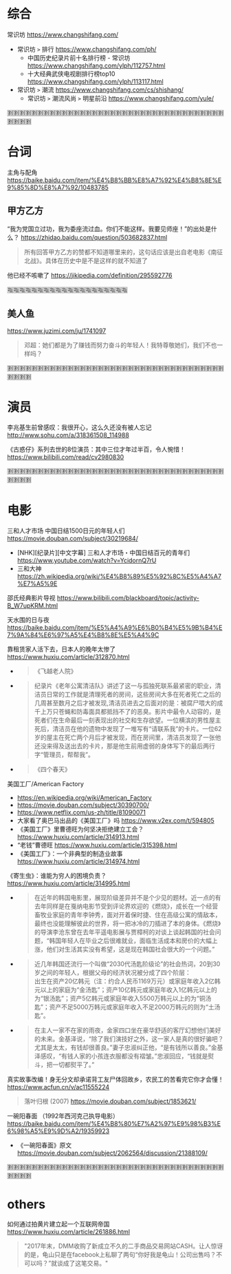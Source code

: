 
# 综合

常识坊 https://www.changshifang.com/
- 常识坊 `>` 排行 https://www.changshifang.com/ph/
  * 中国历史纪录片前十名排行榜 - 常识坊 https://www.changshifang.com/ylph/112757.html
  * 十大经典武侠电视剧排行榜top10 https://www.changshifang.com/ylph/113117.html
- 常识坊 `>` 潮流 https://www.changshifang.com/cs/shishang/
  * 常识坊 `>` 潮流风尚 `>` 明星前沿 https://www.changshifang.com/yule/
  
:u5272::u5272::u5272::u5272::u5272::u5272::u5272::u5272::u5272::u5272::u5272::u5272::u5272::u5272::u5272::u5272::u5272::u5272::u5272::u5272::u5272::u5272::u5272::u5272::u5272::u5272::u5272::u5272::u5272::u5272::u5272::u5272::u5272::u5272::u5272::u5272::u5272::u5272::u5272::u5272:

# 台词

主角与配角 https://baike.baidu.com/item/%E4%B8%BB%E8%A7%92%E4%B8%8E%E9%85%8D%E8%A7%92/10483785

## 甲方乙方

“我为党国立过功，我为委座流过血。你们不能这样。我要见师座！”的出处是什么？ https://zhidao.baidu.com/question/503682837.html
> 所有回答甲方乙方的赞都不知道哪里来的，这句话应该是出自老电影《南征北战》。具体在历史中是不是这样的就不知道了

他已经不咳嗽了 https://jikipedia.com/definition/295592776

:u6307::u6307::u6307::u6307::u6307::u6307::u6307::u6307::u6307::u6307::u6307::u6307::u6307::u6307::u6307::u6307::u6307::u6307::u6307::u6307:

## 美人鱼 

https://www.juzimi.com/ju/1741097
> 邓超：她们都是为了赚钱而努力奋斗的年轻人！我特尊敬她们，我们不也一样吗？

:u5272::u5272::u5272::u5272::u5272::u5272::u5272::u5272::u5272::u5272::u5272::u5272::u5272::u5272::u5272::u5272::u5272::u5272::u5272::u5272::u5272::u5272::u5272::u5272::u5272::u5272::u5272::u5272::u5272::u5272::u5272::u5272::u5272::u5272::u5272::u5272::u5272::u5272::u5272::u5272:

# 演员

李兆基生前曾感叹：我很开心，这么久还没有被人忘记 http://www.sohu.com/a/318361508_114988

《古惑仔》系列去世的8位演员：其中三位才年过半百，令人惋惜！ https://www.bilibili.com/read/cv2980830

:u5272::u5272::u5272::u5272::u5272::u5272::u5272::u5272::u5272::u5272::u5272::u5272::u5272::u5272::u5272::u5272::u5272::u5272::u5272::u5272::u5272::u5272::u5272::u5272::u5272::u5272::u5272::u5272::u5272::u5272::u5272::u5272::u5272::u5272::u5272::u5272::u5272::u5272::u5272::u5272:

# 电影

三和人才市场 中国日结1500日元的年轻人们 https://movie.douban.com/subject/30219684/
- [NHK][纪录片][中文字幕] 三和人才市场・中国日结百元的青年们 https://www.youtube.com/watch?v=YcidornQ7rU
- 三和大神 https://zh.wikipedia.org/wiki/%E4%B8%89%E5%92%8C%E5%A4%A7%E7%A5%9E

邵氏经典影片导视 https://www.bilibili.com/blackboard/topic/activity-B_W7upKRM.html

天水围的日与夜 https://baike.baidu.com/item/%E5%A4%A9%E6%B0%B4%E5%9B%B4%E7%9A%84%E6%97%A5%E4%B8%8E%E5%A4%9C

靠租赁家人活下去，日本人的晚年太惨了 https://www.huxiu.com/article/312870.html
- > 《飞越老人院》
- > 纪录片《老年公寓清洁队》讲述了这一与孤独死联系最紧密的职业，清洁员日常的工作就是清理死者的房间，这些房间大多在死者死亡之后的几周甚至数月之后才被发现,清洁员进去之后面对的是：被腐尸喂大的成千上万只苍蝇和防毒面具都抵挡不了的恶臭。影片中最令人动容的，是死者们在生命最后一刻表现出的社交和生存欲望。一位横滨的男性屋主死后，清洁员在他的遗物中发现了一堆写有“请联系我”的卡片。一位62岁的屋主在死亡两个月后才被发现，而在房间里，清洁员发现了一张他还没来得及送出去的卡片，那是他生前用虚弱的身体写下的最后两行字“管理员，帮帮我”。
- > 《四个春天》

美国工厂/American Factory
- https://en.wikipedia.org/wiki/American_Factory
- https://movie.douban.com/subject/30390700/
- https://www.netflix.com/us-zh/title/81090071
- 大家看了奥巴马出品的《美国工厂》吗 https://www.v2ex.com/t/594805
- 《美国工厂》里曹德旺为何坚决拒绝建立工会？ https://www.huxiu.com/article/314913.html
- “老钱”曹德旺 https://www.huxiu.com/article/315398.html
- 《美国工厂》：一个非典型的制造业故事 https://www.huxiu.com/article/314974.html

《寄生虫》：谁能为穷人的困境负责？ https://www.huxiu.com/article/314995.html
- > 在近年的韩国电影里，展现阶级差异并不是个少见的题材。近一点的有去年同样是在戛纳电影节受到评论界欢迎的《燃烧》，成长在一个经营畜牧业家庭的青年李钟秀，面对开着保时捷、住在高级公寓的情敌本，最终也没能理解彼此的世界，将一把冰冷的刀插进了本的身体。《燃烧》的导演李沧东曾在去年平遥电影展与贾樟柯的对谈上谈起韩国的社会问题，“韩国年轻人在毕业之后很难就业，面临生活成本和房价的大幅上涨，他们对生活其实没有希望，这是现在韩国社会很大的一个问题。”
- > 近几年韩国还流行一个叫做“2030代汤匙阶级论”的社会热词，20到30岁之间的年轻人，根据父母的经济状况被分成了四个阶层：
<br> 出生在资产20亿韩元（注：约合人民币1169万元）或家庭年收入2亿韩元以上的家庭为“金汤匙”；资产10亿韩元或家庭年收入1亿韩元以上的为“银汤匙”；资产5亿韩元或家庭年收入5500万韩元以上的为“铜汤匙”；资产不足5000万韩元或家庭年收入不足2000万韩元的则为“土汤匙”。
- > 在主人一家不在家的雨夜，金家四口坐在豪华舒适的客厅幻想他们美好的未来。金基泽说，“除了我们演技好之外，这一家人是真的很好骗吧？尤其是太太，有钱却很善良。”妻子忠淑纠正他，“是有钱所以善良。”金基泽感叹，“有钱人家的小孩连衣服都没有褶皱。”忠淑回应，“钱就是熨斗，把一切都熨平了。”

真实故事改编！身无分文却承诺背工友尸体回故乡，农民工的苦看完它你才会懂！ https://www.acfun.cn/v/ac11555224
>  落叶归根 (2007)  https://movie.douban.com/subject/1853621/

一碗阳春面 （1992年西河克己执导电影） https://baike.baidu.com/item/%E4%B8%80%E7%A2%97%E9%98%B3%E6%98%A5%E9%9D%A2/19359923
- 《一碗阳春面》原文 https://movie.douban.com/subject/2062564/discussion/21388109/

:u5272::u5272::u5272::u5272::u5272::u5272::u5272::u5272::u5272::u5272::u5272::u5272::u5272::u5272::u5272::u5272::u5272::u5272::u5272::u5272::u5272::u5272::u5272::u5272::u5272::u5272::u5272::u5272::u5272::u5272::u5272::u5272::u5272::u5272::u5272::u5272::u5272::u5272::u5272::u5272:

# others

如何通过拍黄片建立起一个互联网帝国 https://www.huxiu.com/article/261886.html
> "2017年末，DMM收购了新成立不久的二手商品交易网站CASH。让人惊讶的是，龟山只是在facebook上私聊了两句“你好我是龟山！公司出售吗？不可以吗？”就谈成了这笔交易。"

